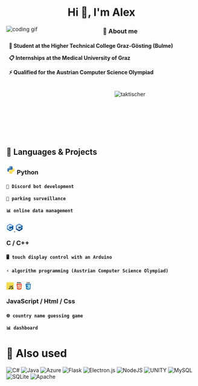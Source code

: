 <h1 align="center">Hi 👋, I'm Alex</h1>

<img alt="coding gif" align="left" width="50%" src="https://media1.giphy.com/media/qgQUggAC3Pfv687qPC/giphy.gif?cid=ecf05e47wn0v6oxl0clmcxd39abdnv9wef0i2njsh9clxltd&rid=giphy.gif&ct=g">


<h3>&nbsp;📒 About me</h3>
<h4>
  
  &nbsp; 🏫 Student at the Higher Technical College Graz-Gösting (Bulme)

  &nbsp; 📋 Internships at the Medical University of Graz

  &nbsp; ⚡ Qualified for the Austrian Computer Science Olympiad

</h4>
<br>
<img align="right" width="43%" src="https://github-readme-stats.vercel.app/api/top-langs?username=taktischer&show_icons=true&locale=en&layout=compact&theme=compact" alt="taktischer"/>
<br>
<br>
<br>
<br>
<br>
<br>
<br>
<h2 align="left">📌 Languages & Projects</h3>


  <h3>
    <a href="https://www.python.org" target="_blank" rel="noreferrer"> <img src="https://raw.githubusercontent.com/devicons/devicon/master/icons/python/python-original.svg" alt="python" width="24" height="24"/></a> Python
  </h3>
  <h4>
  
    💬 Discord bot development 
  
    🚗 parking surveillance
  
    📊 online data management
</h4>

<h3>
  <a href="https://www.cprogramming.com/" target="_blank" rel="noreferrer"> <img src="https://raw.githubusercontent.com/devicons/devicon/master/icons/c/c-original.svg" alt="c" width="20" height="20"/></a><a href="https://www.w3schools.com/cpp/" target="_blank" rel="noreferrer"> <img src="https://raw.githubusercontent.com/devicons/devicon/master/icons/cplusplus/cplusplus-original.svg" alt="cplusplus" width="20" height="20"/></a> 
  
C / C++
</h3>
  <h4>
  
    🖥️ touch display control with an Arduino
  
    ⚡ algorithm programming (Austrian Computer Science Olympiad)
  </h4>


<h3>
  <a href="https://developer.mozilla.org/en-US/docs/Web/JavaScript" target="_blank" rel="noreferrer"> <img src="https://raw.githubusercontent.com/devicons/devicon/master/icons/javascript/javascript-original.svg" alt="javascript" width="20" height="20"/></a> 
  <a href="https://www.w3.org/html/" target="_blank" rel="noreferrer"> <img src="https://raw.githubusercontent.com/devicons/devicon/master/icons/html5/html5-original-wordmark.svg" alt="html5" width="20" height="20"/></a> 
  <a href="https://www.w3schools.com/css/" target="_blank" rel="noreferrer"> <img src="https://raw.githubusercontent.com/devicons/devicon/master/icons/css3/css3-original-wordmark.svg" alt="css3" width="20" height="20"/></a>
  
  JavaScript / Html / Css
</h3>
<h4>
  
    🌐 country name guessing game 
  
    📊 dashboard
 </h4>



# 🧷 Also used
![C#](https://img.shields.io/badge/c%23-%23239120.svg?style=for-the-badge&logo=c-sharp&logoColor=white) ![Java](https://img.shields.io/badge/java-%23ED8B00.svg?style=for-the-badge&logo=java&logoColor=white) ![Azure](https://img.shields.io/badge/azure-%230072C6.svg?style=for-the-badge&logo=azure-devops&logoColor=white) ![Flask](https://img.shields.io/badge/flask-%23000.svg?style=for-the-badge&logo=flask&logoColor=white) ![Electron.js](https://img.shields.io/badge/Electron-191970?style=for-the-badge&logo=Electron&logoColor=white) ![NodeJS](https://img.shields.io/badge/node.js-6DA55F?style=for-the-badge&logo=node.js&logoColor=white) ![UNITY](https://img.shields.io/badge/Unity-%2320232a.svg?style=for-the-badge&logo=unity&logoColor=white) ![MySQL](https://img.shields.io/badge/mysql-%2300f.svg?style=for-the-badge&logo=mysql&logoColor=white) ![SQLite](https://img.shields.io/badge/sqlite-%2307405e.svg?style=for-the-badge&logo=sqlite&logoColor=white) ![Apache](https://img.shields.io/badge/apache-%23D42029.svg?style=for-the-badge&logo=apache&logoColor=white)
